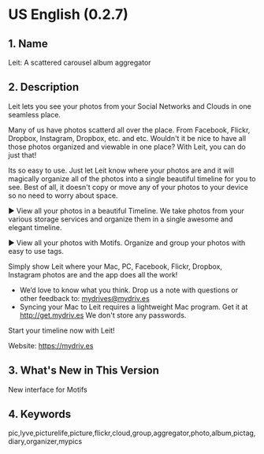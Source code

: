US English (0.2.7)
==================

## 1. Name
Leit: A scattered carousel album aggregator

## 2. Description
Leit lets you see your photos from your Social Networks and Clouds in one seamless place.

Many of us have photos scatterd all over the place. From Facebook, Flickr, Dropbox, Instagram, Dropbox, etc. and etc. Wouldn't it be nice to have all those photos organized and viewable in one place? With Leit, you can do just that!

Its so easy to use. Just let Leit know where your photos are and it will magically organize all of the photos into a single beautiful timeline for you to see. Best of all, it doesn't copy or move any of your photos to your device so no need to worry about space.

▶ View all your photos in a beautiful Timeline. We take photos from your various storage services and organize them in a single awesome and elegant timeline.

▶ View all your photos with Motifs. Organize and group your photos with easy to use tags.

Simply show Leit where your Mac, PC, Facebook, Flickr, Dropbox, Instagram photos are and the app does all the work!

* We’d love to know what you think. Drop us a note with questions or other feedback to: mydrives@mydriv.es
* Syncing your Mac to Leit requires a lightweight Mac program. Get it at http://get.mydriv.es  We don't store any passwords.

Start your timeline now with Leit!

Website: https://mydriv.es

## 3. What's New in This Version
New interface for Motifs

## 4. Keywords
pic,lyve,picturelife,picture,flickr,cloud,group,aggregator,photo,album,pictag,diary,organizer,mypics

